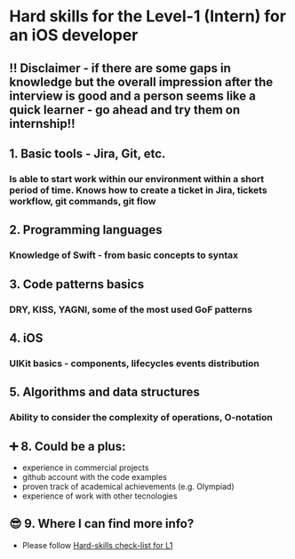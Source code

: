 # Hard skills for the Level-1 (Intern) for an iOS developer
## ‼️ Disclaimer - if there are some gaps in knowledge but the overall impression after the interview is good and a person seems like a quick learner - go ahead and try them on internship‼️

## 1. Basic tools - Jira, Git, etc. 
### Is able to start work within our environment within a short period of time. Knows how to create a ticket in Jira, tickets workflow, git commands, git flow


## 2. Programming languages
### Knowledge of Swift - from basic concepts to syntax

## 3. Code patterns basics
### DRY, KISS, YAGNI, some of the most used GoF patterns

## 4. iOS
### UIKit basics - components, lifecycles events distribution

## 5. Algorithms and data structures
### Ability to consider the complexity of operations, O-notation

## ➕ 8. Could be a plus:
- experience in commercial projects
- github account with the code examples
- proven track of academical achievements (e.g. Olympiad)
- experience of work with other tecnologies

## 😎 9. Where I can find more info?
- Please follow [Hard-skills check-list for L1](https://docs.google.com/spreadsheets/d/1PKy3hWqiKJ66MxrWhCk9xprJgO_-g2xnjnB0SvUuosY/edit#gid=0)
